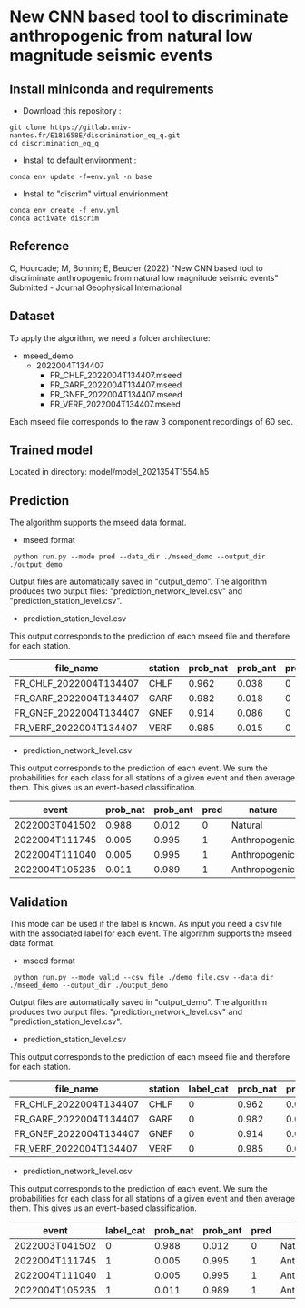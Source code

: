 #  New CNN based tool to discriminate anthropogenic from natural low magnitude seismic events

## Install miniconda and requirements

* Download this repository : 

```
git clone https://gitlab.univ-nantes.fr/E181658E/discrimination_eq_q.git
cd discrimination_eq_q
```

* Install to default environment : 

```
conda env update -f=env.yml -n base
```

* Install to "discrim" virtual envirionment

```
conda env create -f env.yml
conda activate discrim
```

## Reference

C, Hourcade; M, Bonnin; E, Beucler (2022) "New CNN based tool to discriminate anthropogenic from natural low magnitude seismic events" Submitted - Journal Geophysical International

## Dataset 

To apply the algorithm, we need a folder architecture: 
 * mseed_demo
   * 2022004T134407
        * FR_CHLF_2022004T134407.mseed
        * FR_GARF_2022004T134407.mseed
        * FR_GNEF_2022004T134407.mseed
        * FR_VERF_2022004T134407.mseed

Each mseed file corresponds to the raw 3 component recordings of 60 sec. 

## Trained model

Located in directory: model/model_2021354T1554.h5


## Prediction 

The algorithm supports the mseed data format. 

-  mseed format 
```
 python run.py --mode pred --data_dir ./mseed_demo --output_dir ./output_demo
```

Output files are automatically saved in "output_demo". 
The algorithm produces two output files: "prediction_network_level.csv" and "prediction_station_level.csv". 

-  prediction_station_level.csv

This output corresponds to the prediction of each mseed file and therefore for each station. 

| file_name     | station      | prob_nat   | prob_ant   | pred   | nature   
| ------------- | ------------- | --------    |--------    |--------    |--------    |
| FR_CHLF_2022004T134407         | CHLF         | 0.962   |0.038    | 0   | Natural   |
| FR_GARF_2022004T134407         | GARF         | 0.982   |0.018    | 0   | Natural   |
| FR_GNEF_2022004T134407         | GNEF         | 0.914   |0.086    | 0   | Natural   |
| FR_VERF_2022004T134407         | VERF         | 0.985   |0.015    | 0   | Natural   |

-  prediction_network_level.csv

This output corresponds to the prediction of each event. We sum the probabilities for each class for all stations of a given
event and then average them. This gives us an event-based classification.

| event      | prob_nat   | prob_ant   | pred   | nature   
| ------------- | ------------- | --------    |--------    |--------    |
| 2022003T041502         | 0.988           | 0.012   | 0 |  Natural   |
| 2022004T111745          | 0.005   |0.995    | 1   | Anthropogenic   |
| 2022004T111040         | 0.005   |0.995  | 1   | Anthropogenic   |
| 2022004T105235        | 0.011  |0.989 | 1   | Anthropogenic   |



## Validation 

This mode can be used if the label is known. As input you need a csv file with the associated label for each event.
The algorithm supports the mseed data format. 

-  mseed format 
```
 python run.py --mode valid --csv_file ./demo_file.csv --data_dir ./mseed_demo --output_dir ./output_demo 
```

Output files are automatically saved in "output_demo". 
The algorithm produces two output files: "prediction_network_level.csv" and "prediction_station_level.csv". 

-  prediction_station_level.csv

This output corresponds to the prediction of each mseed file and therefore for each station. 

| file_name     | station  |   label_cat | prob_nat   | prob_ant   | pred   | nature   |
| ------------- | ------------- | --------    |--------    |--------    |--------    |  --------    |
| FR_CHLF_2022004T134407         | CHLF    | 0     | 0.962   |0.038    | 0   | Natural   |
| FR_GARF_2022004T134407         | GARF    | 0      | 0.982   |0.018    | 0   | Natural   |
| FR_GNEF_2022004T134407         | GNEF    | 0      | 0.914   |0.086    | 0   | Natural   |
| FR_VERF_2022004T134407         | VERF    | 0      | 0.985   |0.015    | 0   | Natural   |

-  prediction_network_level.csv

This output corresponds to the prediction of each event. We sum the probabilities for each class for all stations of a given
event and then average them. This gives us an event-based classification.

| event     | label_cat | prob_nat   | prob_ant   | pred   | nature   |
| ------------- | ------------- | --------    |--------    |--------    |  --------    |
| 2022003T041502    | 0      | 0.988           | 0.012   | 0 |  Natural   |
| 2022004T111745    | 1      | 0.005   |0.995    | 1   | Anthropogenic   |
| 2022004T111040    | 1     | 0.005   |0.995  | 1   | Anthropogenic   |
| 2022004T105235    | 1    | 0.011  |0.989 | 1   | Anthropogenic   |

